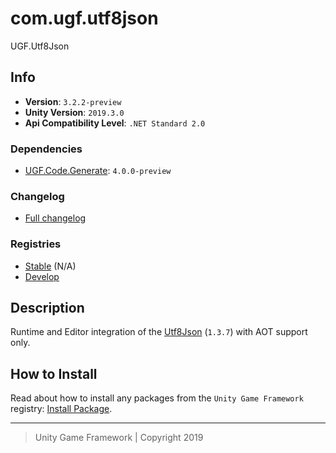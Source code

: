 # com.ugf.utf8json

UGF.Utf8Json

## Info

- **Version**: `3.2.2-preview`
- **Unity Version**: `2019.3.0`
- **Api Compatibility Level**: `.NET Standard 2.0`

### Dependencies

- [UGF.Code.Generate](https://github.com/unity-game-framework/ugf-code-generate): `4.0.0-preview`

### Changelog

- [Full changelog][1]

### Registries

- [Stable][2] (N/A)
- [Develop][3]

## Description

Runtime and Editor integration of the [Utf8Json](https://github.com/neuecc/Utf8Json) (`1.3.7`) with AOT support only.

## How to Install

Read about how to install any packages from the `Unity Game Framework` registry: [Install Package][4].

---
> Unity Game Framework | Copyright 2019

[1]: changelog.md
[2]: https://bintray.com/unity-game-framework/stable/com.ugf.utf8json
[3]: https://bintray.com/unity-game-framework/dev/com.ugf.utf8json
[4]: https://github.com/unity-game-framework/ugf-documentation/wiki/Install-Package

